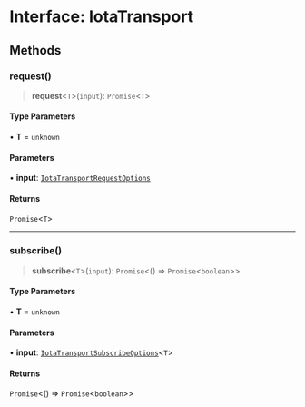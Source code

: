 # Interface: IotaTransport

## Methods

### request()

> **request**\<`T`\>(`input`): `Promise`\<`T`\>

#### Type Parameters

• **T** = `unknown`

#### Parameters

• **input**: [`IotaTransportRequestOptions`](IotaTransportRequestOptions.md)

#### Returns

`Promise`\<`T`\>

***

### subscribe()

> **subscribe**\<`T`\>(`input`): `Promise`\<() => `Promise`\<`boolean`\>\>

#### Type Parameters

• **T** = `unknown`

#### Parameters

• **input**: [`IotaTransportSubscribeOptions`](IotaTransportSubscribeOptions.md)\<`T`\>

#### Returns

`Promise`\<() => `Promise`\<`boolean`\>\>
